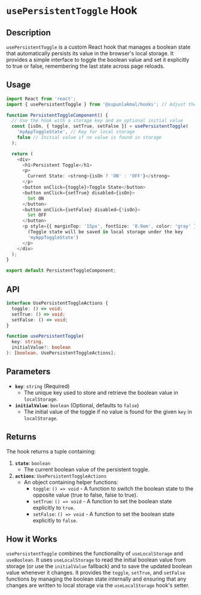 # `usePersistentToggle` Hook

## Description

`usePersistentToggle` is a custom React hook that manages a boolean state that automatically persists its value in the browser's local storage. It provides a simple interface to toggle the boolean value and set it explicitly to true or false, remembering the last state across page reloads.

## Usage

```typescript
import React from 'react';
import { usePersistentToggle } from '@supunlakmal/hooks'; // Adjust the import path

function PersistentToggleComponent() {
  // Use the hook with a storage key and an optional initial value
  const [isOn, { toggle, setTrue, setFalse }] = usePersistentToggle(
    'myAppToggleState', // Key for local storage
    false // Initial value if no value is found in storage
  );

  return (
    <div>
      <h1>Persistent Toggle</h1>
      <p>
        Current State: <strong>{isOn ? 'ON' : 'OFF'}</strong>
      </p>
      <button onClick={toggle}>Toggle State</button>
      <button onClick={setTrue} disabled={isOn}>
        Set ON
      </button>
      <button onClick={setFalse} disabled={!isOn}>
        Set OFF
      </button>
      <p style={{ marginTop: '15px', fontSize: '0.9em', color: 'gray' }}>
        (Toggle state will be saved in local storage under the key
        'myAppToggleState')
      </p>
    </div>
  );
}

export default PersistentToggleComponent;
```

## API

```typescript
interface UsePersistentToggleActions {
  toggle: () => void;
  setTrue: () => void;
  setFalse: () => void;
}

function usePersistentToggle(
  key: string,
  initialValue?: boolean
): [boolean, UsePersistentToggleActions];
```

## Parameters

- **`key`**: `string` (Required)
  - The unique key used to store and retrieve the boolean value in `localStorage`.
- **`initialValue`**: `boolean` (Optional, defaults to `false`)
  - The initial value of the toggle if no value is found for the given `key` in `localStorage`.

## Returns

The hook returns a tuple containing:

1.  **`state`**: `boolean`
    - The current boolean value of the persistent toggle.
2.  **`actions`**: `UsePersistentToggleActions`
    - An object containing helper functions:
      - `toggle`: `() => void` - A function to switch the boolean state to the opposite value (true to false, false to true).
      - `setTrue`: `() => void` - A function to set the boolean state explicitly to `true`.
      - `setFalse`: `() => void` - A function to set the boolean state explicitly to `false`.

## How it Works

`usePersistentToggle` combines the functionality of `useLocalStorage` and `useBoolean`. It uses `useLocalStorage` to read the initial boolean value from storage (or use the `initialValue` fallback) and to save the updated boolean value whenever it changes. It provides the `toggle`, `setTrue`, and `setFalse` functions by managing the boolean state internally and ensuring that any changes are written to local storage via the `useLocalStorage` hook's setter.
